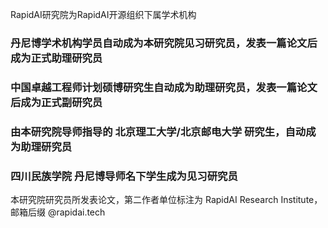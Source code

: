 RapidAI研究院为RapidAI开源组织下属学术机构

### 丹尼博学术机构学员自动成为本研究院见习研究员，发表一篇论文后成为正式助理研究员

### 中国卓越工程师计划硕博研究生自动成为助理研究员，发表一篇论文后成为正式副研究员

### 由本研究院导师指导的 北京理工大学/北京邮电大学 研究生，自动成为助理研究员

### 四川民族学院 丹尼博导师名下学生成为见习研究员 

本研究院研究员所发表论文，第二作者单位标注为  RapidAI Research Institute， 邮箱后缀 @rapidai.tech
